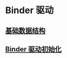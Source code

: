 # Binder 驱动

## [基础数据结构](android/framework/binder/data_struct/)

## [Binder 驱动初始化](android/framework/binder/init/)